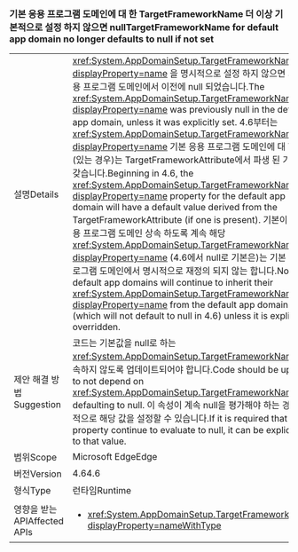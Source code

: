 ### <a name="targetframeworkname-for-default-app-domain-no-longer-defaults-to-null-if-not-set"></a><span data-ttu-id="7eaba-101">기본 응용 프로그램 도메인에 대 한 TargetFrameworkName 더 이상 기본적으로 설정 하지 않으면 null</span><span class="sxs-lookup"><span data-stu-id="7eaba-101">TargetFrameworkName for default app domain no longer defaults to null if not set</span></span>

|   |   |
|---|---|
|<span data-ttu-id="7eaba-102">설명</span><span class="sxs-lookup"><span data-stu-id="7eaba-102">Details</span></span>|<span data-ttu-id="7eaba-103"><xref:System.AppDomainSetup.TargetFrameworkName?displayProperty=name> 을 명시적으로 설정 하지 않으면 기본 응용 프로그램 도메인에서 이전에 null 되었습니다.</span><span class="sxs-lookup"><span data-stu-id="7eaba-103">The <xref:System.AppDomainSetup.TargetFrameworkName?displayProperty=name> was previously null in the default app domain, unless it was explicitly set.</span></span> <span data-ttu-id="7eaba-104">4.6부터는 <xref:System.AppDomainSetup.TargetFrameworkName?displayProperty=name> 기본 응용 프로그램 도메인에 대 한 속성 (있는 경우)는 TargetFrameworkAttribute에서 파생 된 기본값을 갖습니다.</span><span class="sxs-lookup"><span data-stu-id="7eaba-104">Beginning in 4.6, the <xref:System.AppDomainSetup.TargetFrameworkName?displayProperty=name> property for the default app domain will have a default value derived from the TargetFrameworkAttribute (if one is present).</span></span> <span data-ttu-id="7eaba-105">기본이 아닌 응용 프로그램 도메인 상속 하도록 계속 해당 <xref:System.AppDomainSetup.TargetFrameworkName?displayProperty=name> (4.6에서 null로 기본은)는 기본 응용 프로그램 도메인에서 명시적으로 재정의 되지 않는 합니다.</span><span class="sxs-lookup"><span data-stu-id="7eaba-105">Non-default app domains will continue to inherit their <xref:System.AppDomainSetup.TargetFrameworkName?displayProperty=name> from the default app domain (which will not default to null in 4.6) unless it is explicitly overridden.</span></span>|
|<span data-ttu-id="7eaba-106">제안 해결 방법</span><span class="sxs-lookup"><span data-stu-id="7eaba-106">Suggestion</span></span>|<span data-ttu-id="7eaba-107">코드는 기본값을 null로 하는 <xref:System.AppDomainSetup.TargetFrameworkName>에 종속하지 않도록 업데이트되어야 합니다.</span><span class="sxs-lookup"><span data-stu-id="7eaba-107">Code should be updated to not depend on <xref:System.AppDomainSetup.TargetFrameworkName> defaulting to null.</span></span> <span data-ttu-id="7eaba-108">이 속성이 계속 null을 평가해야 하는 경우 명시적으로 해당 값을 설정할 수 있습니다.</span><span class="sxs-lookup"><span data-stu-id="7eaba-108">If it is required that this property continue to evaluate to null, it can be explicitly set to that value.</span></span>|
|<span data-ttu-id="7eaba-109">범위</span><span class="sxs-lookup"><span data-stu-id="7eaba-109">Scope</span></span>|<span data-ttu-id="7eaba-110">Microsoft Edge</span><span class="sxs-lookup"><span data-stu-id="7eaba-110">Edge</span></span>|
|<span data-ttu-id="7eaba-111">버전</span><span class="sxs-lookup"><span data-stu-id="7eaba-111">Version</span></span>|<span data-ttu-id="7eaba-112">4.6</span><span class="sxs-lookup"><span data-stu-id="7eaba-112">4.6</span></span>|
|<span data-ttu-id="7eaba-113">형식</span><span class="sxs-lookup"><span data-stu-id="7eaba-113">Type</span></span>|<span data-ttu-id="7eaba-114">런타임</span><span class="sxs-lookup"><span data-stu-id="7eaba-114">Runtime</span></span>|
|<span data-ttu-id="7eaba-115">영향을 받는 API</span><span class="sxs-lookup"><span data-stu-id="7eaba-115">Affected APIs</span></span>|<ul><li><xref:System.AppDomainSetup.TargetFrameworkName?displayProperty=nameWithType></li></ul>|

